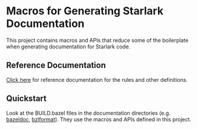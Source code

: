 # Macros for Generating Starlark Documentation

This project contains macros and APIs that reduce some of the boilerplate when generating
documentation for Starlark code.

## Reference Documentation

[Click here](/doc/bazeldoc/) for reference documentation for the rules and other definitions.

## Quickstart

Look at the BUILD.bazel files in the documentation directories (e.g.
[bazeldoc](/doc/bazeldoc/BUILD.bazel), [bzlformat](/doc/bzlformat/BUILD.bazel)). They use the macros
and APIs defined in this project.

